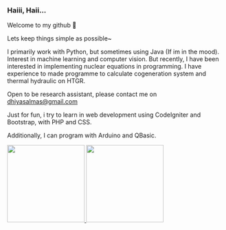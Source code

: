 ### Haiii, Haii... 
Welcome to my github 💫

Lets keep things simple as possible~

I primarily work with Python, but sometimes using Java (If im in the mood). Interest in machine learning and computer vision.
But recently, I have been interested in implementing nuclear equations in programming. I have experience to made programme to calculate cogeneration system and thermal hydraulic on HTGR.

Open to be research assistant, please contact me on dhiyasalmas@gmail.com

Just for fun, i try to learn in web development using CodeIgniter and Bootstrap, with PHP and CSS. 

Additionally, I can program with Arduino and QBasic.

<p align="left">
<a href="https://github.com/dhiyasalmas">
  <img height="180em" src="https://github-readme-stats-eight-theta.vercel.app/api?username=dhiyasalmas&show_icons=true&theme=algolia&include_all_commits=true&count_private=true"/>
  <img height="180em" src="https://github-readme-stats-eight-theta.vercel.app/api/top-langs/?username=dhiyasalmas&layout=compact&langs_count=8&theme=algolia"/>
</a>
</p>

<!--
**dhiyasalmas/dhiyasalmas** is a ✨ _special_ ✨ repository because its `README.md` (this file) appears on your GitHub profile.

Here are some ideas to get you started:

- 🔭 I’m currently working on ...
- 🌱 I’m currently learning ...
- 👯 I’m looking to collaborate on ...
- 🤔 I’m looking for help with ...
- 💬 Ask me about ...
- 📫 How to reach me: ...
- 😄 Pronouns: ...
- ⚡ Fun fact: ...
-->
